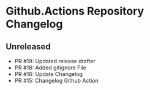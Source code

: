 # Github.Actions Repository Changelog

## Unreleased
- PR #19: Updated release drafter
- PR #18: Added gitignore File
- PR #16: Update Changelog
- PR #15: Changelog Github Action
